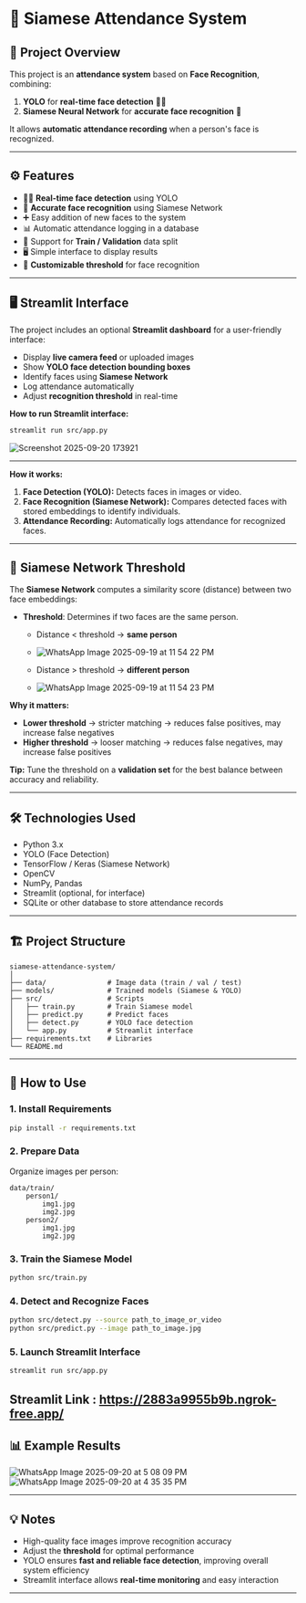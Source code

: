 # 📝 Siamese Attendance System

## 📌 Project Overview

This project is an **attendance system** based on **Face Recognition**, combining:

1. **YOLO** for **real-time face detection** 🕵️‍♂️
2. **Siamese Neural Network** for **accurate face recognition** 🤖

It allows **automatic attendance recording** when a person's face is recognized.

---

## ⚙️ Features

* 🕵️‍♂️ **Real-time face detection** using YOLO
* 🤖 **Accurate face recognition** using Siamese Network
* ➕ Easy addition of new faces to the system
* 📊 Automatic attendance logging in a database
* 🔄 Support for **Train / Validation** data split
* 🖥 Simple interface to display results
* 🎯 **Customizable threshold** for face recognition

---

## 🖥 Streamlit Interface

The project includes an optional **Streamlit dashboard** for a user-friendly interface:

* Display **live camera feed** or uploaded images
* Show **YOLO face detection bounding boxes**
* Identify faces using **Siamese Network**
* Log attendance automatically
* Adjust **recognition threshold** in real-time

**How to run Streamlit interface:**

```bash
streamlit run src/app.py
```
![Screenshot 2025-09-20 173921](https://github.com/user-attachments/assets/af7c5460-b79e-4af3-8a77-63c60ddd291c)

---

**How it works:**

1. **Face Detection (YOLO):** Detects faces in images or video.
2. **Face Recognition (Siamese Network):** Compares detected faces with stored embeddings to identify individuals.
3. **Attendance Recording:** Automatically logs attendance for recognized faces.

---

## 🔧 Siamese Network Threshold

The **Siamese Network** computes a similarity score (distance) between two face embeddings:

* **Threshold**: Determines if two faces are the same person.

  * Distance < threshold → **same person**
  * ![WhatsApp Image 2025-09-19 at 11 54 22 PM](https://github.com/user-attachments/assets/553cd42a-8277-41bf-922c-f8523285c59b)

  * Distance > threshold → **different person**
  * ![WhatsApp Image 2025-09-19 at 11 54 23 PM](https://github.com/user-attachments/assets/3bc2c63b-1d47-44a6-a9dd-e83d438adb6a)


**Why it matters:**

* **Lower threshold** → stricter matching → reduces false positives, may increase false negatives
* **Higher threshold** → looser matching → reduces false negatives, may increase false positives

**Tip:** Tune the threshold on a **validation set** for the best balance between accuracy and reliability.

---

## 🛠 Technologies Used

* Python 3.x
* YOLO (Face Detection)
* TensorFlow / Keras (Siamese Network)
* OpenCV
* NumPy, Pandas
* Streamlit (optional, for interface)
* SQLite or other database to store attendance records

---

## 🏗 Project Structure

```plaintext
siamese-attendance-system/
│
├── data/               # Image data (train / val / test)
├── models/             # Trained models (Siamese & YOLO)
├── src/                # Scripts
│   ├── train.py        # Train Siamese model
│   ├── predict.py      # Predict faces
│   ├── detect.py       # YOLO face detection
│   └── app.py          # Streamlit interface
├── requirements.txt    # Libraries
└── README.md
```

---

## 🚀 How to Use

### 1. Install Requirements

```bash
pip install -r requirements.txt
```

### 2. Prepare Data

Organize images per person:

```plaintext
data/train/
    person1/
        img1.jpg
        img2.jpg
    person2/
        img1.jpg
        img2.jpg
```

### 3. Train the Siamese Model

```bash
python src/train.py
```

### 4. Detect and Recognize Faces

```bash
python src/detect.py --source path_to_image_or_video
python src/predict.py --image path_to_image.jpg
```

### 5. Launch Streamlit Interface

```bash
streamlit run src/app.py
```
Streamlit Link : https://2883a9955b9b.ngrok-free.app/
---

## 📊 Example Results

![WhatsApp Image 2025-09-20 at 5 08 09 PM](https://github.com/user-attachments/assets/dc5d29de-b60e-499a-b77d-26a8b0786d1c)
![WhatsApp Image 2025-09-20 at 4 35 35 PM](https://github.com/user-attachments/assets/a1f3bb34-f4da-4544-86be-5f0c5d62aa7b)

---

## 💡 Notes

* High-quality face images improve recognition accuracy
* Adjust the **threshold** for optimal performance
* YOLO ensures **fast and reliable face detection**, improving overall system efficiency
* Streamlit interface allows **real-time monitoring** and easy interaction

---


